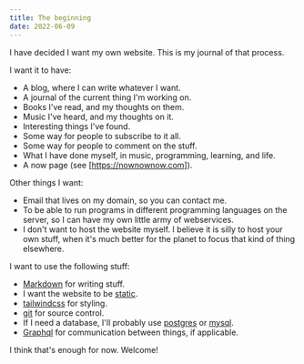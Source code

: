 ```yaml
---
title: The beginning
date: 2022-06-09
---
```


I have decided I want my own website. This is my journal of that process.

I want it to have:

- A blog, where I can write whatever I want.
- A journal of the current thing I'm working on.
- Books I've read, and my thoughts on them.
- Music I've heard, and my thoughts on it.
- Interesting things I've found.
- Some way for people to subscribe to it all.
- Some way for people to comment on the stuff.
- What I have done myself, in music, programming, learning, and life.
- A now page (see [https://nownownow.com]).

Other things I want:

- Email that lives on my domain, so you can contact me.
- To be able to run programs in different programming languages on the server,
  so I can have my own little army of webservices.
- I don't want to host the website myself. I believe it is silly to host your
  own stuff, when it's much better for the planet to focus that kind of thing
  elsewhere.

I want to use the following stuff:

- [Markdown](https://en.wikipedia.org/wiki/Markdown) for writing stuff.
- I want the website to be
  [static](https://en.wikipedia.org/wiki/Static_web_page).
- [tailwindcss](https://tailwindcss.com/) for styling.
- [git](https://git-scm.com/) for source control.
- If I need a database, I'll probably use
  [postgres](https://www.postgresql.org/) or [mysql](https://www.mysql.com/).
- [Graphql](https://graphql.org) for communication between things, if
  applicable.

I think that's enough for now. Welcome!
